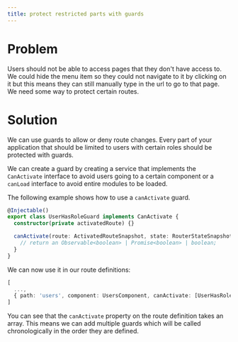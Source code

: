 ```yaml
---
title: protect restricted parts with guards
---
```


# Problem

Users should not be able to access pages that they don't have access to. We could hide the menu item so they could not navigate to it by clicking on it but this means they can still manually type in the url to go to that page. We need some way to protect certain routes.

# Solution

We can use guards to allow or deny route changes. Every part of your application that should be limited to users with certain roles should be protected with guards.

We can create a guard by creating a service that implements the `CanActivate` interface to avoid users going to a certain component or a `canLoad` interface to avoid entire modules to be loaded.

The following example shows how to use a `canActivate` guard.

```ts
@Injectable()
export class UserHasRoleGuard implements CanActivate {
  constructor(private activatedRoute) {}

  canActivate(route: ActivatedRouteSnapshot, state: RouterStateSnapshot) {
    // return an Observable<boolean> | Promise<boolean> | boolean;
  }
}
```

We can now use it in our route definitions:

```ts
[
  ...,
  { path: 'users', component: UsersComponent, canActivate: [UserHasRoleGuard] },
]
```

You can see that the `canActivate` property on the route definition takes an array. This means we can add multiple guards which will be called chronologically in the order they are defined.
